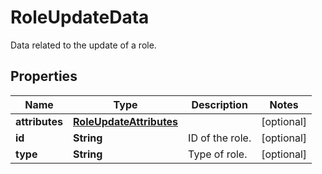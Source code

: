

# RoleUpdateData

Data related to the update of a role.
## Properties

Name | Type | Description | Notes
------------ | ------------- | ------------- | -------------
**attributes** | [**RoleUpdateAttributes**](RoleUpdateAttributes.md) |  |  [optional]
**id** | **String** | ID of the role. |  [optional]
**type** | **String** | Type of role. |  [optional]




